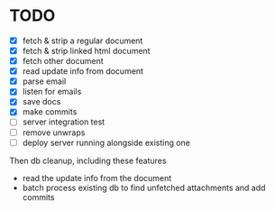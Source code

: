 # TODO

- [x] fetch & strip a regular document
- [x] fetch & strip linked html document
- [x] fetch other document
- [x] read update info from document
- [x] parse email
- [x] listen for emails
- [x] save docs
- [x] make commits
- [ ] server integration test
- [ ] remove unwraps
- [ ] deploy server running alongside existing one

Then db cleanup, including these features
- read the update info from the document
- batch process existing db to find unfetched attachments and add commits
